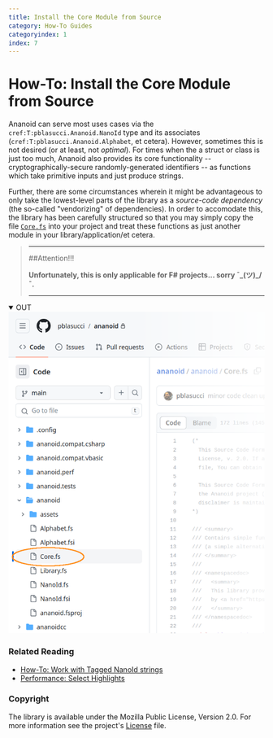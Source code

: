 ```yaml
---
title: Install the Core Module from Source
category: How-To Guides
categoryindex: 1
index: 7
---
```


How-To: Install the Core Module from Source
===

Ananoid can serve most uses cases via the `cref:T:pblasucci.Ananoid.NanoId`
type and its associates (`cref:T:pblasucci.Ananoid.Alphabet`, et cetera).
However, sometimes this is not desired (or at least, not _optimal_). For times
when the a struct or class is just too much, Ananoid also provides its core
functionality -- cryptographically-secure randomly-generated identifiers -- as
functions which take primitive inputs and just produce strings.

Further, there are some circumstances wherein it might be advantageous to only
take the lowest-level parts of the library as a _source-code dependency_ (the
so-called "vendorizing" of dependencies). In order to accomodate this, the
library has been carefully structured so that you may simply copy the file
[`Core.fs`][1] into your project and treat these functions as just another
module in your library/application/et cetera.

> ---
> ##Attention!!!
>
> __Unfortunately, this is only applicable for F# projects... sorry ¯\_(ツ)_/¯.__
>
> ---

<div class="lang-bar">
<details open class="lang-block">
<summary>OUT</summary>

<img alt="project overview" src="../img/installcore.png"/>
</details>
</div>

### Related Reading

+ [How-To: Work with Tagged NanoId strings][2]
+ [Performance: Select Highlights][3]

### Copyright
The library is available under the Mozilla Public License, Version 2.0.
For more information see the project's [License][0] file.


[0]: https://github.com/pblasucci/ananoid/blob/main/LICENSE.txt
[1]: https://github.com/pblasucci/ananoid/blob/main/ananoid/Core.fs
[2]: ../guides/taggednanoid.html
[3]: ../explanations/highlights.html
